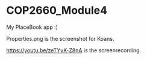 # COP2660_Module4

My PlaceBook app :)

Properties.png is the screenshot for Koans.

https://youtu.be/zeTYyK-Z8nA is the screenrecording.
